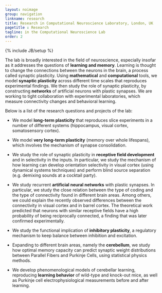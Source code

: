 ```yaml
---
layout: noimage
group: navigation
linkname: research
title: Research in Computational Neuroscience Laboratory, London, UK
pagetitle : Research
tagline: in the Computational Neuroscience Lab
order: 2
---
```

{% include JB/setup %}

The lab is broadly interested in the field of neuroscience, especially insofar as it addresses the questions of 
**learning and memory**. Learning is thought to change the connections between the neurons in the brain,
 a process called synaptic plasticity. Using **mathematical** and **computational** tools, 
 we model **synaptic plasticity** across different time scales that reproduces experimental findings. 
 We then study the role of synaptic plasticity, by constructing **networks** of artificial neurons 
 with plastic synapses. We are working to tight collaboration with experimental laboratories, 
 which measure connectivity changes and behavioral learning. 

Below is a list of the research questions and projects of the lab: 

* We model **long-term plasticity** that reproduces slice experiments in a 
number of different systems (hippocampus, visual cortex, somatosensory cortex). 

* We model **very long-term plasticity** (memory over whole lifespans), 
which involves the mechanism of synapse consolidation.	

* We study the role of synaptic plasticity in **receptive field development** 
and in selectivity in the inputs.	In particular, we study the mechanism of 
how learning can develop orientation selectivity in visual cortex (using dynamical systems techniques)
 and perform blind source separation (e.g. demixing sounds at a cocktail party).	

* We study recurrent **artificial neural networks** with plastic synapses. In particular, 
we study the close relation between the type of coding and the type of connectivity 
found in different brain areas. Among others, we could explain the recently observed 
differences between the connectivity in visual cortex and in barrel cortex. 
The theoretical work predicted that neurons with similar receptive fields have 
a high probability of being reciprocally connected, a finding that was later confirmed experimentally. 

* We study the functional implication of **inhibitory plasticity**, a regulatory 
mechanism to keep balance between inhibition and excitation.

* Expanding to different brain areas, namely the **cerebellum**, we study how optimal 
memory capacity can predict synaptic weight distributions between Parallel Fibers 
and Purkinje Cells, using statistical physics methods.

* We develop phenomenological models of cerebellar learning, reproducing **learning 
behavior** of wild-type and knock-out mice, as well as Purkinje cell electrophysiological 
measurements before and after learning. 